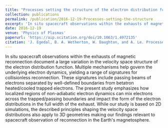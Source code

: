 ```yaml
---
title: "Processes setting the structure of the electron distribution function within the exhausts of anti-parallel reconnection"
collection: publications
permalink: /publication/2016-12-19-Processes-setting-the-structure
excerpt: 'In situ spacecraft observations within the exhausts of magnetic reconnection document a large variation in the velocity space structure of the electron distribution function. Multiple mechanisms help govern the underlying electron dynamics, yielding a range of signatures for collisionless reconnection. These signatures include passing beams of electrons separated by well-defined boundaries from betatron heated/cooled trapped electrons. The present study emphasizes how localized regions of non-adiabatic electron dynamics can mix electrons across the trapped/passing boundaries and impact the form of the electron distributions in the full width of the exhaust. While our study is based on 2D simulations, the described principles shaping the velocity space distributions also apply to 3D geometries making our findings relevant to spacecraft observation of reconnection in the Earth's magnetosphere.'
date: 2016-12-19
venue: 'Physics of Plasmas'
paperurl: 'https://aip.scitation.org/doi/10.1063/1.4972135'
citation: 'J. Egedal, B. A. Wetherton, W. Daughton, and A. Le. Processes setting the structure of the electron distribution function within the exhausts of anti-parallel reconnection. Physics of Plasmas. 2016.'
---
```

In situ spacecraft observations within the exhausts of magnetic reconnection document a large variation in the velocity space structure of the electron distribution function. Multiple mechanisms help govern the underlying electron dynamics, yielding a range of signatures for collisionless reconnection. These signatures include passing beams of electrons separated by well-defined boundaries from betatron heated/cooled trapped electrons. The present study emphasizes how localized regions of non-adiabatic electron dynamics can mix electrons across the trapped/passing boundaries and impact the form of the electron distributions in the full width of the exhaust. While our study is based on 2D simulations, the described principles shaping the velocity space distributions also apply to 3D geometries making our findings relevant to spacecraft observation of reconnection in the Earth's magnetosphere.